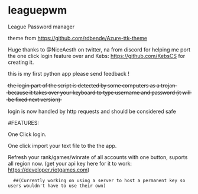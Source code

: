 # leaguepwm

League Password manager

theme from https://github.com/rdbende/Azure-ttk-theme

Huge thanks to @NiceAesth on twitter, na from discord for helping me port the one click login feature over and Kebs: https://github.com/KebsCS for creating it.

this is my first python app please send feedback !


t̶h̶e̶ ̶l̶o̶g̶i̶n̶ ̶p̶a̶r̶t̶ ̶o̶f̶ ̶t̶h̶e̶ ̶s̶c̶r̶i̶p̶t̶ ̶i̶s̶ ̶d̶e̶t̶e̶c̶t̶e̶d̶ ̶b̶y̶ ̶s̶o̶m̶e̶ ̶c̶o̶m̶p̶u̶t̶e̶r̶s̶ ̶a̶s̶ ̶a̶ ̶t̶r̶o̶j̶a̶n̶ ̶b̶e̶c̶a̶u̶s̶e̶ ̶i̶t̶ ̶t̶a̶k̶e̶s̶ ̶o̶v̶e̶r̶ ̶y̶o̶u̶r̶ ̶k̶e̶y̶b̶o̶a̶r̶d̶ ̶t̶o̶ ̶t̶y̶p̶e̶ ̶u̶s̶e̶r̶n̶a̶m̶e̶ ̶a̶n̶d̶ ̶p̶a̶s̶s̶w̶o̶r̶d̶ ̶(̶i̶t̶ ̶w̶i̶l̶l̶ ̶b̶e̶ ̶f̶i̶x̶e̶d̶ ̶n̶e̶x̶t̶ ̶v̶e̶r̶s̶i̶o̶n̶)̶

login is now handled by http requests and should be considered safe



#FEATURES:


One Click login.

One click import your text file to the the app.

Refresh your rank/games/winrate of all accounts with one button, suports all region now.
(get your api key here for it to work: https://developer.riotgames.com)

      ##(Currently working on using a server to host a permanent key so users wouldn't have to use their own)


